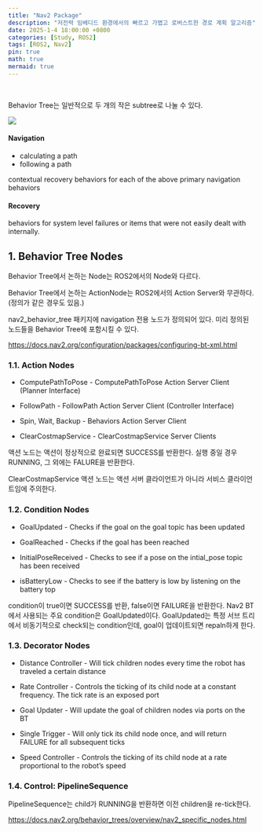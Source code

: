 ```yaml
---
title: "Nav2 Package"
description: "저전력 임베디드 환경에서의 빠르고 가볍고 로버스트한 경로 계획 알고리즘"
date: 2025-1-4 18:00:00 +0800
categories: [Study, ROS2]
tags: [ROS2, Nav2]
pin: true
math: true
mermaid: true
---
```


<br>

Behavior Tree는 일반적으로 두 개의 작은 subtree로 나눌 수 있다. 

![](https://velog.velcdn.com/images/nnoa/post/ba33fd9f-9d60-4c52-85b5-6e4eef10faaa/image.png)


#### Navigation
- calculating a path
- following a path

contextual recovery behaviors for each of the above primary navigation behaviors



#### Recovery

behaviors for system level failures or items that were not easily dealt with internally.


## 1. Behavior Tree Nodes



Behavior Tree에서 논하는 Node는 ROS2에서의 Node와 다르다.

Behavior Tree에서 논하는 ActionNode는 ROS2에서의 Action Server와 무관하다. (정의가 같은 경우도 있음.)

nav2_behavior_tree 패키지에 navigation 전용 노드가 정의되어 있다. 미리 정의된 노드들을 Behavior Tree에 포함시킬 수 있다. 

https://docs.nav2.org/configuration/packages/configuring-bt-xml.html 

### 1.1. Action Nodes

- ComputePathToPose - ComputePathToPose Action Server Client (Planner Interface)

- FollowPath - FollowPath Action Server Client (Controller Interface)

- Spin, Wait, Backup - Behaviors Action Server Client

- ClearCostmapService - ClearCostmapService Server Clients

 
액션 노드는 액션이 정상적으로 완료되면 SUCCESS를 반환한다. 실행 중일 경우 RUNNING, 그 외에는 FALURE을 반환한다.

ClearCostmapService 액션 노드는 액션 서버 클라이언트가 아니라 서비스 클라이언트임에 주의한다.



### 1.2. Condition Nodes

- GoalUpdated - Checks if the goal on the goal topic has been updated

- GoalReached - Checks if the goal has been reached

- InitialPoseReceived - Checks to see if a pose on the intial_pose topic has been received

- isBatteryLow - Checks to see if the battery is low by listening on the battery top



condition이 true이면 SUCCESS를 반환, false이면 FAILURE을 반환한다. Nav2 BT에서 사용되는 주요 condition은 GoalUpdated이다. GoalUpdated는 특정 서브 트리에서 비동기적으로 check되는 condition인데, goal이 업데이트되면 repaln하게 한다.



### 1.3. Decorator Nodes

- Distance Controller - Will tick children nodes every time the robot has traveled a certain distance

- Rate Controller - Controls the ticking of its child node at a constant frequency. The tick rate is an exposed port

- Goal Updater - Will update the goal of children nodes via ports on the BT

- Single Trigger - Will only tick its child node once, and will return FAILURE for all subsequent ticks

- Speed Controller - Controls the ticking of its child node at a rate proportional to the robot’s speed



### 1.4. Control: PipelineSequence

PipelineSequence는 child가 RUNNING을 반환하면 이전 children을 re-tick한다. 

https://docs.nav2.org/behavior_trees/overview/nav2_specific_nodes.html 



